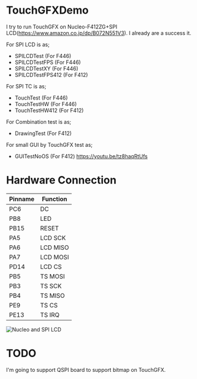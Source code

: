 # TouchGFXDemo
I try to run TouchGFX on Nucleo-F412ZG+SPI LCD(https://www.amazon.co.jp/dp/B072N551V3).
I already are a success it.

For SPI LCD is as;
- SPILCDTest (For F446)
- SPILCDTestFPS (For F446)
- SPILCDTestXY (For F446)
- SPILCDTestFPS412 (For F412)

For SPI TC is as;
- TouchTest (For F446)
- TouchTestHW (For F446)
- TouchTestHW412 (For F412)

For Combination test is as;
- DrawingTest (For F412)

For small GUI by TouchGFX test as;
- GUITestNoOS (For F412)
https://youtu.be/tz8haqRtUfs

# Hardware Connection
| Pinname | Function |
|---|---|
|PC6|DC|
|PB8|LED|
|PB15|RESET|
|PA5|LCD SCK|
|PA6|LCD MISO|
|PA7|LCD MOSI|
|PD14|LCD CS|
|PB5|TS MOSI|
|PB3|TS SCK|
|PB4|TS MISO|
|PE9|TS CS|
|PE13|TS IRQ|

![Nucleo and SPI LCD](https://github.com/kotetsuy/TouchGFXDemo/blob/master/images/IMG_1484.jpg)

# TODO
I'm going to support QSPI board to support bitmap on TouchGFX.
